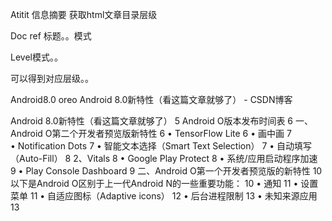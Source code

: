 Atitit 信息摘要  获取html文章目录层级

Doc ref  标题。。模式

Level模式。。

可以得到对应层级。。


Android8.0   oreo
Android 8.0新特性（看这篇文章就够了） - CSDN博客

Android 8.0新特性（看这篇文章就够了）	5
Android O版本发布时间表	6
一、Android O第二个开发者预览版新特性	6
• TensorFlow Lite	6
• 画中画	7
• Notification Dots	7
• 智能文本选择（Smart Text Selection）	7
• 自动填写（Auto-Fill）	8
2、Vitals	8
• Google Play Protect	8
• 系统/应用启动程序加速	9
• Play Console Dashboard	9
二、Android O第一个开发者预览版的新特性	10
以下是Android O区别于上一代Android N的一些重要功能：	10
• 通知	11
• 设置菜单	11
• 自适应图标（Adaptive icons）	12
• 后台进程限制	13
• 未知来源应用	13

